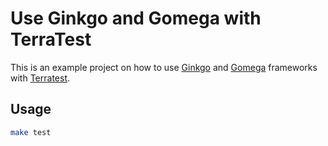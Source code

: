 # Use Ginkgo and Gomega with TerraTest

This is an example project on how to use [Ginkgo](https://github.com/onsi/ginkgo) and [Gomega](https://onsi.github.io/gomega/) 
frameworks with [Terratest](https://github.com/gruntwork-io/terratest).

## Usage
```bash
make test
```